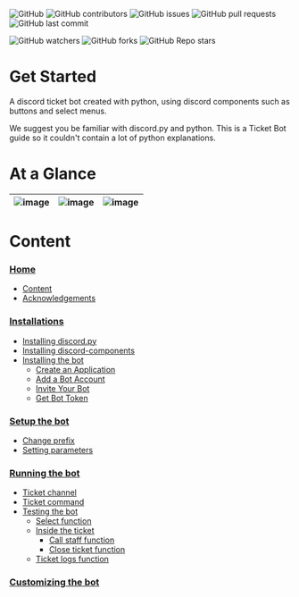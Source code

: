 ![GitHub](https://img.shields.io/github/license/astrxnomo/discord-ticket-bot-py?style=flat-square)
![GitHub contributors](https://img.shields.io/github/contributors/astrxnomo/discord-ticket-bot-py?color=gree&style=flat-square)
![GitHub issues](https://img.shields.io/github/issues/astrxnomo/discord-ticket-bot-py?style=flat-square)
![GitHub pull requests](https://img.shields.io/github/issues-pr/astrxnomo/discord-ticket-bot-py?style=flat-square)
![GitHub last commit](https://img.shields.io/github/last-commit/astrxnomo/discord-ticket-bot-py?style=flat-square)

![GitHub watchers](https://img.shields.io/github/watchers/astrxnomo/discord-ticket-bot-py?color=purple&style=flat-square)
![GitHub forks](https://img.shields.io/github/forks/astrxnomo/discord-ticket-bot-py?style=flat-square)
![GitHub Repo stars](https://img.shields.io/github/stars/astrxnomo/discord-ticket-bot-py?color=yellow&style=flat-square)


# Get Started
A discord ticket bot created with python, using discord components such as buttons and select menus.

We suggest you be familiar with discord.py and python. This is a Ticket Bot guide so it couldn't contain a lot of python explanations.

# At a Glance

![image](https://user-images.githubusercontent.com/75272665/174901958-4f166dcc-6da2-46c2-abde-28584b9e04bf.png) | ![image](https://user-images.githubusercontent.com/75272665/174902495-92a9c746-608e-416f-be21-94172d3cb799.png) | ![image](https://user-images.githubusercontent.com/75272665/174902136-5b092a47-75f9-45c3-a63b-824f49e2cb83.png)
:-------------------------:|:-------------------------:|:-------------------------:



# Content

### [Home](https://github.com/astrxnomo/discord-ticket-bot-py/wiki)
- [Content](https://github.com/astrxnomo/discord-ticket-bot-py/wiki#content)
- [Acknowledgements](https://github.com/astrxnomo/discord-ticket-bot-py/wiki#acknowledgements)
### [Installations](https://github.com/astrxnomo/discord-ticket-bot-py/wiki/Installations)
- [Installing discord.py](https://github.com/astrxnomo/discord-ticket-bot-py/wiki/Installations#installing-discordpy)
- [Installing discord-components](https://github.com/astrxnomo/discord-ticket-bot-py/wiki/Installations#installing-discord-components)
- [Installing the bot](https://github.com/astrxnomo/discord-ticket-bot-py/wiki/Installations#installing-the-bot)
  - [Create an Application](https://github.com/astrxnomo/discord-ticket-bot-py/wiki/Installations#create-an-application)
  - [Add a Bot Account](https://github.com/astrxnomo/discord-ticket-bot-py/wiki/Installations#add-a-bot-account)
  - [Invite Your Bot](https://github.com/astrxnomo/discord-ticket-bot-py/wiki/Installations#invite-your-bot)
  - [Get Bot Token](https://github.com/astrxnomo/discord-ticket-bot-py/wiki/Installations#get-bot-token)
### [Setup the bot](https://github.com/astrxnomo/discord-ticket-bot-py/wiki/Setup-the-bot)
  - [Change prefix](https://github.com/astrxnomo/discord-ticket-bot-py/wiki/Setup-the-bot#change-prefix)
  - [Setting parameters](https://github.com/astrxnomo/discord-ticket-bot-py/wiki/Setup-the-bot#setting-parameters)
### [Running the bot](https://github.com/astrxnomo/discord-ticket-bot-py/wiki/Running-the-bot)
  - [Ticket channel](https://github.com/astrxnomo/discord-ticket-bot-py/wiki/Running-the-bot#ticket-channel)
  - [Ticket command](https://github.com/astrxnomo/discord-ticket-bot-py/wiki/Running-the-bot#ticket-command)
  - [Testing the bot](https://github.com/astrxnomo/discord-ticket-bot-py/wiki/Running-the-bot#testing-the-bot)
    - [Select function](https://github.com/astrxnomo/discord-ticket-bot-py/wiki/Running-the-bot#select-function)
    - [Inside the ticket](https://github.com/astrxnomo/discord-ticket-bot-py/wiki/Running-the-bot#inside-the-ticket)
      - [Call staff function](https://github.com/astrxnomo/discord-ticket-bot-py/wiki/Running-the-bot#call-staff-function)
      - [Close ticket function](https://github.com/astrxnomo/discord-ticket-bot-py/wiki/Running-the-bot#close-ticket-function)
    - [Ticket logs function](https://github.com/astrxnomo/discord-ticket-bot-py/wiki/Running-the-bot#ticket-logs)
### [Customizing the bot](https://github.com/astrxnomo/discord-ticket-bot-py/wiki/Customizing-the-bot)
